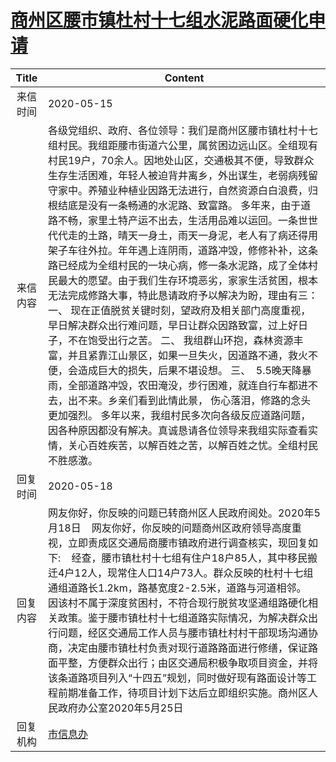 # <a href="http://www.shangluo.gov.cn/zmhd/ldxxxx.jsp?urltype=leadermail.LeaderMailContentUrl&wbtreeid=1112&leadermailid=5853">商州区腰市镇杜村十七组水泥路面硬化申请</a>
| Title |                                                                                                                                                                                                                                                                                                           Content                                                                                                                                                                                                                                                                                                           |
|:-----:|-----------------------------------------------------------------------------------------------------------------------------------------------------------------------------------------------------------------------------------------------------------------------------------------------------------------------------------------------------------------------------------------------------------------------------------------------------------------------------------------------------------------------------------------------------------------------------------------------------------------------------|
| 来信时间  | 2020-05-15                                                                                                                                                                                                                                                                                                                                                                                                                                                                                                                                                                                                                  |
| 来信内容  | 各级党组织、政府、各位领导：我们是商州区腰市镇杜村十七组村民。我组距腰市街道六公里，属贫困边远山区。全组现有村民19户，70余人。因地处山区，交通极其不便，导致群众生存生活困难，年轻人被迫背井离乡，外出谋生，老弱病残留守家中。养殖业种植业因路无法进行，自然资源白白浪费，归根结底是没有一条畅通的水泥路、致富路。 多年来，由于道路不畅，家里土特产运不出去，生活用品难以运回。一条世世代代走的土路，晴天一身土，雨天一身泥，老人有了病还得用架子车往外拉。年年遇上连阴雨，道路冲毁，修修补补，这条路已经成为全组村民的一块心病，修一条水泥路，成了全体村民最大的愿望。由于我们生存环境恶劣，家家生活贫困，根本无法完成修路大事，特此恳请政府予以解决为盼，理由有三： 一、 现在正值脱贫关键时刻，望政府及相关部门高度重视，早日解决群众出行难问题，早日让群众因路致富，过上好日子，不在饱受出行之苦。 二、 我组群山环抱，森林资源丰富，并且紧靠江山景区，如果一旦失火，因道路不通，救火不便，会造成巨大的损失，后果不堪设想。 三、  5.5晚天降暴雨，全部道路冲毁，农田淹没，步行困难，就连自行车都进不去，出不来。乡亲们看到此情此景， 伤心落泪，修路的念头更加强烈。 多年以来，我组村民多次向各级反应道路问题，因各种原因都没有解决。真诚恳请各位领导来我组实际查看实情，关心百姓疾苦，以解百姓之苦，以解百姓之忧。全组村民不胜感激。 |
| 回复时间  | 2020-05-18                                                                                                                                                                                                                                                                                                                                                                                                                                                                                                                                                                                                                  |
| 回复内容  | 网友你好，你反映的问题已转商州区人民政府阅处。2020年5月18日    网友你好，你反映的问题商州区政府领导高度重视，立即责成区交通局商腰市镇政府进行调查核实，现回复如下:    经查，腰市镇杜村十七组有住户18户85人，其中移民搬迁4户12人，现常住人口14户73人。群众反映的杜村十七组通组道路长1.2km，路基宽度2-2.5米，道路与河道相邻。    因该村不属于深度贫困村，不符合现行脱贫攻坚通组路硬化相关政策。鉴于腰市镇杜村十七组道路实际情况，为解决群众出行问题，经区交通局工作人员与腰市镇杜村村干部现场沟通协商，决定由腰市镇杜村负责对现行道路路面进行修缮，保证路面平整，方便群众出行；由区交通局积极争取项目资金，并将该条道路项目列入“十四五”规划，同时做好现有路面设计等工程前期准备工作，待项目计划下达后立即组织实施。商州区人民政府办公室2020年5月25日                                                                                                                                                                                                                          |
| 回复机构  | <a href="../../category/agencies/市信息办.md">市信息办</a>                                                                                                                                                                                                                                                                                                                                                                                                                                                                                                                                                                          |